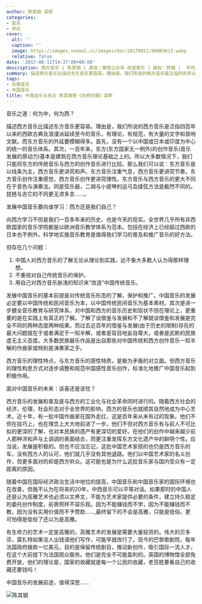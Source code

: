 ```yaml
---
author: 陈其钢 梁枢
categories:
- 音乐
- 评论
cover:
  alt: ''
  caption: ''
  image: https://images.soomal.cc/images/doc/20170811/00069613.webp
  relative: false
date: '2017-08-11T14:37:00+08:00'
description: 西方音乐 | 陈其钢 | 源自：微信公众号-尚音爱乐 | 版权：转载 |  平均/总评分：00.00/0
summary: 描述西方音乐比描述东方音乐更容易。理由是，我们所说的西方音乐是泛指四百年以来的西欧古典及浪漫派延续至今的音乐，有理论，有规范，有大量的文字和音响文献。而东方音乐的外延要模糊得多……
tags:
- 古典音乐
- 中国音乐
title: 中西音乐关系论 陈其钢答《光明日报》梁枢
---
```


音乐之道：何为中，何为西？

描述西方音乐比描述东方音乐更容易。理由是，我们所说的西方音乐是泛指四百年以来的西欧古典及浪漫派延续至今的音乐，有理论，有规范，有大量的文字和音响文献。而东方音乐的外延要模糊得多。首先，没有一个以中国或日本或印度为中心的统一的音乐体系。其次，一百年来，东方(东方国家无一例外)的创作音乐(音乐发展的原动力)基本是建筑在西方音乐理论基础之上的。所以大多数情况下，我们只能将东方的传统音乐与西方的创作音乐进行比较。那么我们可以说：东方音乐是以线条为主，西方音乐更讲究和声。东方音乐注重气息，西方音乐更讲究节奏。东方音乐创作注重感觉，西方音乐创作更讲究理性。东方音乐与西方音乐的更大不同在于音色与演奏法。同是弦乐器，二胡与小提琴的运弓及揉弦方法是截然不同的。琵琶与吉它的不同更无须多言……。

发展中国音乐要向谁学习：西方还是我们自己？

向西方学习不但是我们一百多年来的历史，也是今天的现实。全世界几乎所有非西欧国家的音乐学院都是以欧洲音乐教学体系为范本。包括在经济上已经超过西欧的日本也不例外。科学地实施音乐教育是值得我们学习的普及和推广音乐的好方法。

但存在几个问题：

1. 中国人对西方音乐的了解无论从理论到实践，远不象大多数人认为得那样理想。
2. 不重视对自己传统音乐的保护。
3. 用自己对西方音乐肤浅的知识来“改造”中国传统音乐。

发展中国音乐的基本前提是对传统音乐形态的了解，保护和推广。中国音乐的发展必定要以中国传统和民间音乐为本，以中国传统民间音乐为基本素材。其次是进一步健全音乐教育与研究体系，对中国和西方的音乐历史和现状不但在理论上，更重要的是在实践上有真正的了解。了解了谈借鉴与发展和不了解就谈借鉴和发展是完全不同的两种态度两种结果。而过去近百年的借鉴与发展(由于历史的限制)存在的最大问题就在于或者满足于一知半解，或者是盲目地妄自尊大，或者是武断的民族虚无主义态度。大多数民族器乐作品是出自那些对中国传统和西方创作音乐一知半解的作曲家或特别是演奏家之手。

西方音乐的理性特点，与东方音乐的感性特质，是极为矛盾的对立面。但西方音乐的理性构思方式对逐步调整和规范中国感性音乐创作，标准化地推广中国音乐起到积极作用。

面对中国音乐的未来：该喜还是该忧？

西方音乐的发展和普及是与西方的工业化与社会革命同时进行的。随着西方社会的经济，伦理，社会形态对于全世界的影响，西方的音乐也就顺其自然地成为中心艺术。近十年，有一批中国作曲家在国外走红，这是百年来从未有过的现象。他们不但在技巧上，也在理念上大大地前进了一步。他们不但对西方音乐有与前人不可比拟的更深的了解，也对本民族的遗产有更深切的爱好。在他们的创作中越来越少前人那种洋和声与土调调的表面结合，而更注重发挥东方文化遗产中的鲜明个性。应当说，发展是积极的。但也不应当忘记，这批中国艺术家搭的也仍是西方音乐的车，没有西方人的认可，他们就几乎没有其他退路。他们以中国艺术家的名义创作，但更多面对的却是西方听众。这可能也是为什么这批音乐家与国内受众有一定距离的原因。

随着中国在国际经济政治生活中地位的提高，中国音乐和中国音乐家的国际环境也在改善，但我不认为在将来的20年，中西音乐可以平等对话。如果那时的中国人还是认为高雅艺术也必须以文养文，不能为艺术家提供必要的条件，建立持久稳定的委托创作制度，前景照样不容乐观。因为不能赚钱而不学，因为不能赚钱而不教，因为没有实用价值而不予赞助……,最终留下的不会是高雅，只能是低俗。更可怕得是低俗了还以为是高雅。

有生命力的艺术一定是高雅的，高雅艺术的发展是需要大量投资的。伟大的贝多芬，莫扎特如果没人出钱请他们写作，可能早就改行了。现今的巴黎歌剧院，每年法国政府拨款一亿美元，目的是保留传统剧目，推动新创作，吸引国际一流人才。在这个大前提下为法国观众服务。他们是完全不可能盈利的。英国的博物馆全部免费开放，他们的理论是，国家的收藏就是每一个公民的收藏，老百姓要看自己的收藏还要钱吗！

中国音乐的发展前途，值得深思……

![陈其钢](https://images.soomal.cc/images/doc/20170811/00069613.webp)